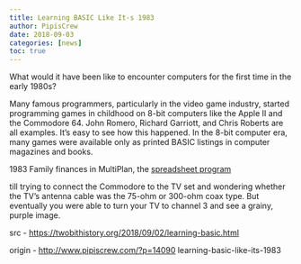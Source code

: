 ```yaml
---
title: Learning BASIC Like It-s 1983
author: PipisCrew
date: 2018-09-03
categories: [news]
toc: true
---
```


What would it have been like to encounter computers for the first time in the early 1980s?

Many famous programmers, particularly in the video game industry, started programming games in childhood on 8-bit computers like the Apple II and the Commodore 64. John Romero, Richard Garriott, and Chris Roberts are all examples. It’s easy to see how this happened. In the 8-bit computer era, many games were available only as printed BASIC listings in computer magazines and books. 

1983 Family finances in MultiPlan, the [spreadsheet program](https://www.google.com/search?q=multiplan+)

till trying to connect the Commodore to the TV set and wondering whether the TV’s antenna cable was the 75-ohm or 300-ohm coax type. But eventually you were able to turn your TV to channel 3 and see a grainy, purple image.

src - https://twobithistory.org/2018/09/02/learning-basic.html

origin - http://www.pipiscrew.com/?p=14090 learning-basic-like-its-1983